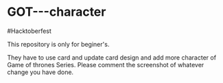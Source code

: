 # GOT---character
#Hacktoberfest 

This repository is only for beginer's.

They have to use card and update card design and add more character of Game of thrones Series.
Please comment the screenshot of whatever change you have done. 
